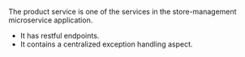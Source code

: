 The product service is one of the services in the store-management microservice application. 
- It has restful endpoints. 
- It contains a centralized exception handling aspect.